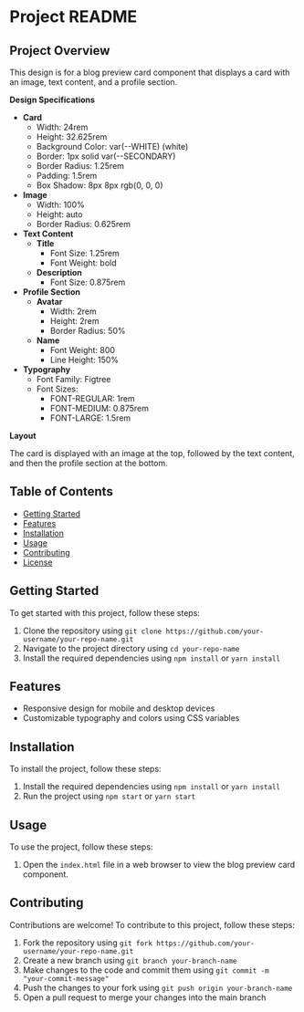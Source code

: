

# Project README

## Project Overview

This design is for a blog preview card component that displays a card with an image, text content, and a profile section.

**Design Specifications**

* **Card**
	+ Width: 24rem
	+ Height: 32.625rem
	+ Background Color: var(--WHITE) (white)
	+ Border: 1px solid var(--SECONDARY)
	+ Border Radius: 1.25rem
	+ Padding: 1.5rem
	+ Box Shadow: 8px 8px rgb(0, 0, 0)
* **Image**
	+ Width: 100%
	+ Height: auto
	+ Border Radius: 0.625rem
* **Text Content**
	+ **Title**
		- Font Size: 1.25rem
		- Font Weight: bold
	+ **Description**
		- Font Size: 0.875rem
* **Profile Section**
	+ **Avatar**
		- Width: 2rem
		- Height: 2rem
		- Border Radius: 50%
	+ **Name**
		- Font Weight: 800
		- Line Height: 150%
* **Typography**
	+ Font Family: Figtree
	+ Font Sizes:
		- FONT-REGULAR: 1rem
		- FONT-MEDIUM: 0.875rem
		- FONT-LARGE: 1.5rem

**Layout**

The card is displayed with an image at the top, followed by the text content, and then the profile section at the bottom.

## Table of Contents

* [Getting Started](#getting-started)
* [Features](#features)
* [Installation](#installation)
* [Usage](#usage)
* [Contributing](#contributing)
* [License](#license)

## Getting Started

To get started with this project, follow these steps:

1. Clone the repository using `git clone https://github.com/your-username/your-repo-name.git`
2. Navigate to the project directory using `cd your-repo-name`
3. Install the required dependencies using `npm install` or `yarn install`

## Features

* Responsive design for mobile and desktop devices
* Customizable typography and colors using CSS variables

## Installation

To install the project, follow these steps:

1. Install the required dependencies using `npm install` or `yarn install`
2. Run the project using `npm start` or `yarn start`

## Usage

To use the project, follow these steps:

1. Open the `index.html` file in a web browser to view the blog preview card component.

## Contributing

Contributions are welcome! To contribute to this project, follow these steps:

1. Fork the repository using `git fork https://github.com/your-username/your-repo-name.git`
2. Create a new branch using `git branch your-branch-name`
3. Make changes to the code and commit them using `git commit -m "your-commit-message"`
4. Push the changes to your fork using `git push origin your-branch-name`
5. Open a pull request to merge your changes into the main branch


